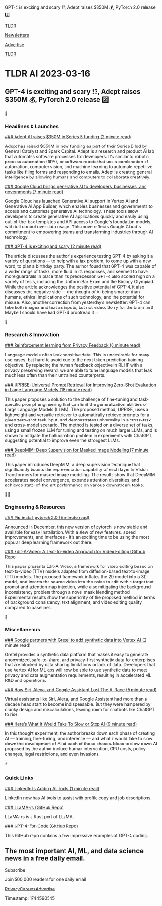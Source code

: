 GPT-4 is exciting and scary ⁉️, Adept raises $350M 💰, PyTorch 2.0 release 2️⃣

[TLDR](/)

[Newsletters](/newsletters)

[Advertise](https://advertise.tldr.tech/)

[TLDR](/)

# TLDR AI 2023-03-16

## GPT-4 is exciting and scary ⁉️, Adept raises $350M 💰, PyTorch 2.0 release 2️⃣

🚀

### Headlines & Launches

[### Adept AI raises $350M in Series B funding (2 minute read)](https://www.adept.ai/blog/series-b?utm_source=tldrai)

Adept has raised $350M in new funding as part of their Series B led by General Catalyst and Spark Capital. Adept is a research and product AI lab that automates software processes for developers. It's similar to robotic process automation (RPA), or software robots that use a combination of automation, computer vision, and machine learning to automate repetitive tasks like filing forms and responding to emails. Adept is creating general intelligence by allowing humans and computers to collaborate creatively.

[### Google Cloud brings generative AI to developers, businesses, and governments (7 minute read)](https://cloud.google.com/blog/products/ai-machine-learning/generative-ai-for-businesses-and-governments?utm_source=tldrai)

Google Cloud has launched Generative AI support in Vertex AI and Generative AI App Builder, which enables businesses and governments to access and customize generative AI technology. These tools allow developers to create generative AI applications quickly and easily using out-of-the-box templates and API access to Google's foundation models, with full control over data usage. This move reflects Google Cloud's commitment to empowering teams and transforming industries through AI technology.

[### GPT-4 is exciting and scary (2 minute read)](https://archive.ph/UDPRi?utm_source=tldrai)

The article discusses the author's experience testing GPT-4 by asking it a variety of questions — to help with a tax problem, to come up with a new word, to plan a birthday party. The author found that GPT-4 was capable of a wider range of tasks, more fluid in its responses, and seemed to have more guardrails in place than its predecessor. GPT-4 also scored high on a variety of tests, including the Uniform Bar Exam and the Biology Olympiad. While the article acknowledges the positive potential of GPT-4, it also discusses the negative side — the thought of AI being smarter than humans, ethical implications of such technology, and the potential for misuse. Also, another correction from yesterday’s newsletter: GPT-4 can take both images and text as inputs, but not video. Sorry for the brain fart! Maybe I should have had GPT-4 proofread it :)

🧠

### Research & Innovation

[### Reinforcement learning from Privacy Feedback (6 minute read)](https://gretel.ai/blog/teaching-large-language-models-to-zip-their-lips?utm_source=tldrai)

Language models often leak sensitive data. This is undesirable for many use cases, but hard to avoid due to the next token prediction training objective. By replacing the human feedback objective in RLHF with a privacy preserving reward, we are able to tune language models that leak much less often than their untrained counterparts.

[### UPRISE: Universal Prompt Retrieval for Improving Zero-Shot Evaluation in Large Language Models (18 minute read)](https://arxiv.org/abs/2303.08518?utm_source=tldrai)

This paper proposes a solution to the challenge of fine-tuning and task-specific prompt engineering that can limit the generalization abilities of Large Language Models (LLMs). The proposed method, UPRISE, uses a lightweight and versatile retriever to automatically retrieve prompts for a given zero-shot task input, and demonstrates universality in a cross-task and cross-model scenario. The method is tested on a diverse set of tasks, using a small frozen LLM for tuning and testing on much larger LLMs, and is shown to mitigate the hallucination problem in experiments with ChatGPT, suggesting potential to improve even the strongest LLMs.

[### DeepMIM: Deep Supervision for Masked Image Modeling (7 minute read)](https://arxiv.org/abs/2303.08817?utm_source=tldrai)

This paper introduces DeepMIM, a deep supervision technique that significantly boosts the representation capability of each layer in Vision Transformers for masked image modeling. The results show that DeepMIM accelerates model convergence, expands attention diversities, and achieves state-of-the-art performance on various downstream tasks.

👨‍💻

### Engineering & Resources

[### Pip install pytorch 2.0 (5 minute read)](https://pytorch.org/blog/pytorch-2.0-release/?utm_source=tldrai)

Announced in December, this new version of pytorch is now stable and available for easy installation. With a slew of new features, speed improvements, and interfaces - it’s an exciting time to be using the most popular deep learning framework out there.

[### Edit-A-Video: A Text-to-Video Approach for Video Editing (Github Repo)](https://edit-a-video.github.io/?utm_source=tldrai)

This paper presents Edit-A-Video, a framework for video editing based on text-to-video (TTV) models adapted from diffusion-based text-to-image (TTI) models. The proposed framework inflates the 2D model into a 3D model, and inverts the source video into the noise to edit with a target text prompt and attention map injection, while also mitigating the background inconsistency problem through a novel mask blending method. Experimental results show the superiority of the proposed method in terms of background consistency, text alignment, and video editing quality compared to baselines.

🎁

### Miscellaneous

[### Google partners with Gretel to add synthetic data into Vertex AI (2 minute read)](https://www.businesswire.com/news/home/20230314005528/en/Gretel-Partners-With-Google-Cloud-to-Harness-the-Power-of-Synthetic-Data-and-Accelerate-Adoption-of-Safer-Generative-AI-in-the-Enterprise?utm_source=tldrai)

Gretel provides a synthetic data platform that makes it easy to generate anonymized, safe-to-share, and privacy-first synthetic data for enterprises that are blocked by data sharing limitations or lack of data. Developers that use Vertex AI for ML ops will now be able to use synthetic data to meet privacy and data augmentation requirements, resulting in accelerated ML R&D and operations.

[### How Siri, Alexa, and Google Assistant Lost The AI Race (5 minute read)](https://archive.ph/nWMq2?utm_source=tldrai)

Virtual assistants like Siri, Alexa, and Google Assistant had more than a decade head start to become indispensable. But they were hampered by clunky design and miscalculations, leaving room for chatbots like ChatGPT to rise.

[### Here’s What It Would Take To Slow or Stop AI (9 minute read)](https://www.jonstokes.com/p/heres-what-it-would-take-to-slow?utm_source=tldrai)

In this thought experiment, the author breaks down each phase of creating AI — training, fine-tuning, and inference — and what it would take to slow down the development of AI at each of those phases. Ideas to slow down AI proposed by the author include human intervention, GPU costs, policy changes, legal restrictions, and even invasions.

⚡️

### Quick Links

[### LinkedIn Is Adding AI Tools (1 minute read)](https://www.theverge.com/2023/3/15/23640947/linkedin-ai-profile-job-description-tools?utm_source=tldrai)

LinkedIn now has AI tools to assist with profile copy and job descriptions.

[### LLaMA-rs (GitHub Repo)](https://github.com/setzer22/llama-rs?utm_source=tldrai)

LLaMA-rs is a Rust port of LLaMA.

[### GPT-4-For-Code (GitHub Repo)](https://github.com/anysphere/gpt-4-for-code?utm_source=tldrai)

This GitHub repo contains a few impressive examples of GPT-4 coding.

## The most important AI, ML, and data science news in a free daily email.

Subscribe

Join 500,000 readers for one daily email

[Privacy](/privacy)[Careers](https://jobs.ashbyhq.com/tldr.tech)[Advertise](/ai/advertise)

Timestamp: 1744590545